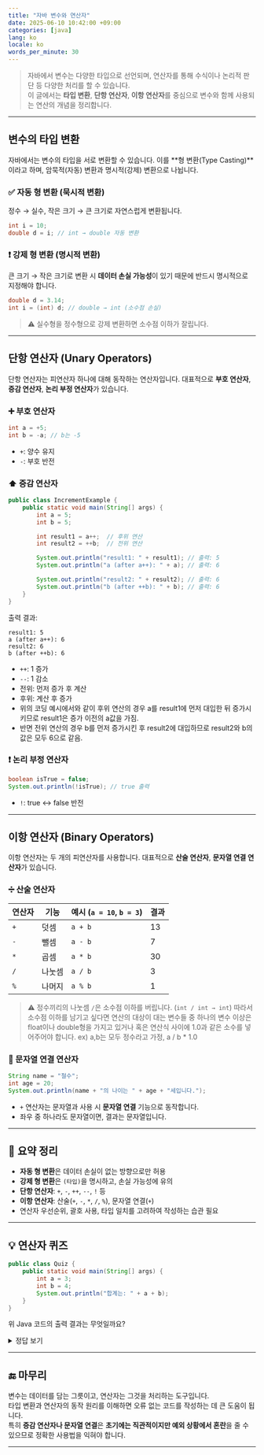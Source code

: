```yaml
---
title: "자바 변수와 연산자"
date: 2025-06-10 10:42:00 +09:00
categories: [java]
lang: ko
locale: ko
words_per_minute: 30
---
```


> 자바에서 변수는 다양한 타입으로 선언되며, 연산자를 통해 수식이나 논리적 판단 등 다양한 처리를 할 수 있습니다.  
> 이 글에서는 **타입 변환**, **단항 연산자**, **이항 연산자**를 중심으로 변수와 함께 사용되는 연산의 개념을 정리합니다.

---

## 변수의 타입 변환

자바에서는 변수의 타입을 서로 변환할 수 있습니다. 이를 **형 변환(Type Casting)**이라고 하며, 암묵적(자동) 변환과 명시적(강제) 변환으로 나뉩니다.

### ✅ 자동 형 변환 (묵시적 변환)

정수 → 실수, 작은 크기 → 큰 크기로 자연스럽게 변환됩니다.

```java
int i = 10;
double d = i; // int → double 자동 변환
```

### ❗ 강제 형 변환 (명시적 변환)

큰 크기 → 작은 크기로 변환 시 **데이터 손실 가능성**이 있기 때문에 반드시 명시적으로 지정해야 합니다.

```java
double d = 3.14;
int i = (int) d; // double → int (소수점 손실)
```

> ⚠️ 실수형을 정수형으로 강제 변환하면 소수점 이하가 잘립니다.

---

## 단항 연산자 (Unary Operators)

단항 연산자는 피연산자 하나에 대해 동작하는 연산자입니다. 대표적으로 **부호 연산자**, **증감 연산자**, **논리 부정 연산자**가 있습니다.

### ➕ 부호 연산자

```java
int a = +5;
int b = -a; // b는 -5
```

- `+`: 양수 유지
- `-`: 부호 반전

### ⬆️ 증감 연산자

```java
public class IncrementExample {
    public static void main(String[] args) {
        int a = 5;
        int b = 5;

        int result1 = a++;  // 후위 연산
        int result2 = ++b;  // 전위 연산

        System.out.println("result1: " + result1); // 출력: 5
        System.out.println("a (after a++): " + a); // 출력: 6

        System.out.println("result2: " + result2); // 출력: 6
        System.out.println("b (after ++b): " + b); // 출력: 6
    }
}
```
출력 결과:
```
result1: 5
a (after a++): 6
result2: 6
b (after ++b): 6
```

- `++`: 1 증가
- `--`: 1 감소
- 전위: 먼저 증가 후 계산
- 후위: 계산 후 증가
- 위의 코딩 예시에서와 같이 후위 연산의 경우 a를 result1에 먼저 대입한 뒤 증가시키므로 result1은 증가 이전의 a값을 가짐.
- 반면 전위 연산의 경우 b를 먼저 증가시킨 후 result2에 대입하므로 result2와 b의 값은 모두 6으로 같음.

### ❗ 논리 부정 연산자

```java
boolean isTrue = false;
System.out.println(!isTrue); // true 출력
```

- `!`: true ↔ false 반전

---

## 이항 연산자 (Binary Operators)

이항 연산자는 두 개의 피연산자를 사용합니다. 대표적으로 **산술 연산자**, **문자열 연결 연산자**가 있습니다.

### ➗ 산술 연산자

| 연산자 | 기능       | 예시 (`a = 10`, `b = 3`) | 결과 |
|--------|------------|---------------------------|------|
| `+`    | 덧셈       | `a + b`                   | 13   |
| `-`    | 뺄셈       | `a - b`                   | 7    |
| `*`    | 곱셈       | `a * b`                   | 30   |
| `/`    | 나눗셈     | `a / b`                   | 3    |
| `%`    | 나머지     | `a % b`                   | 1    |

> ⚠️ 정수끼리의 나눗셈 `/`은 소수점 이하를 버립니다. (`int / int → int`)
> 따라서 소수점 이하를 남기고 싶다면 연산의 대상이 대는 변수들 중 하나의 변수 이상은 float이나 double형을 가지고 있거나
> 혹은 연산식 사이에 1.0과 같은 소수를 넣어주어야 합니다. ex) a,b는 모두 정수라고 가정, a / b * 1.0

### 🔗 문자열 연결 연산자

```java
String name = "철수";
int age = 20;
System.out.println(name + "의 나이는 " + age + "세입니다.");
```

- `+` 연산자는 문자열과 사용 시 **문자열 연결** 기능으로 동작합니다.
- 좌우 중 하나라도 문자열이면, 결과는 문자열입니다.

---

## 📌 요약 정리

- **자동 형 변환**은 데이터 손실이 없는 방향으로만 허용
- **강제 형 변환**은 `(타입)`을 명시하고, 손실 가능성에 유의
- **단항 연산자**: `+`, `-`, `++`, `--`, `!` 등
- **이항 연산자**: 산술(`+`, `-`, `*`, `/`, `%`), 문자열 연결(`+`)
- 연산자 우선순위, 괄호 사용, 타입 일치를 고려하여 작성하는 습관 필요

---

## 💡 연산자 퀴즈


```java
public class Quiz {
    public static void main(String[] args) {
        int a = 3;
        int b = 4;
        System.out.println("합계는: " + a + b);
    }
}
```

위 Java 코드의 출력 결과는 무엇일까요?

<details> 
    <summary>정답 보기</summary>

"합계는: "는 문자열이므로 +는 문자열 연결 연산자로 동작합니다.

"합계는: " + a → "합계는: 3"

"합계는: 3" + b → "합계는: 34"

즉, 산술 덧셈이 아닌 문자열 결합이 일어난 것이므로 출력 결과는 34가 됩니다.
</details>

---

## 🔚 마무리

변수는 데이터를 담는 그릇이고, 연산자는 그것을 처리하는 도구입니다.  
타입 변환과 연산자의 동작 원리를 이해하면 오류 없는 코드를 작성하는 데 큰 도움이 됩니다.  
특히 **증감 연산자나 문자열 연결**은 **초기에는 직관적이지만 예외 상황에서 혼란**을 줄 수 있으므로 정확한 사용법을 익혀야 합니다.

---
